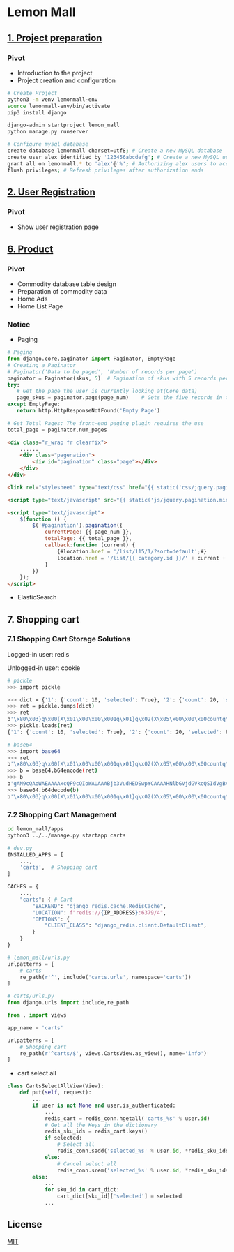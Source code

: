 # Lemon Mall

## [1. Project preparation](./docs/01_project/README.md)
### Pivot
 - Introduction to the project
 - Project creation and configuration
```bash
# Create Project
python3 -m venv lemonmall-env
source lemonmall-env/bin/activate
pip3 install django

django-admin startproject lemon_mall
python manage.py runserver
```
```bash
# Configure mysql database
create database lemonmall charset=utf8; # Create a new MySQL database
create user alex identified by '123456abcdefg'; # Create a new MySQL user
grant all on lemonmall.* to 'alex'@'%'; # Authorizing alex users to access the lemon_mall database
flush privileges; # Refresh privileges after authorization ends
```
## [2. User Registration](./docs/02_user_registration/README.md)
### Pivot
- Show user registration page
## [6. Product](./docs/06_product/README.md)
### Pivot
- Commodity database table design
- Preparation of commodity data
- Home Ads
- Home List Page
### Notice
 - Paging
```python
# Paging
from django.core.paginator import Paginator, EmptyPage
# Creating a Paginator
# Paginator('Data to be paged', 'Number of records per page')
paginator = Paginator(skus, 5)  # Pagination of skus with 5 records per page
try:
   # Get the page the user is currently looking at(Core data)
   page_skus = paginator.page(page_num)    # Gets the five records in the page_nums page.
except EmptyPage:
   return http.HttpResponseNotFound('Empty Page')

# Get Total Pages: The front-end paging plugin requires the use
total_page = paginator.num_pages
```
```html
<div class="r_wrap fr clearfix">
    ......
    <div class="pagenation">
        <div id="pagination" class="page"></div>
    </div>
</div>

<link rel="stylesheet" type="text/css" href="{{ static('css/jquery.pagination.css') }}">

<script type="text/javascript" src="{{ static('js/jquery.pagination.min.js') }}"></script>

<script type="text/javascript">
    $(function () {
        $('#pagination').pagination({
            currentPage: {{ page_num }},
            totalPage: {{ total_page }},
            callback:function (current) {
                {#location.href = '/list/115/1/?sort=default';#}
                location.href = '/list/{{ category.id }}/' + current + '/?sort={{ sort }}';
            }
        })
    });
</script>
```
 - ElasticSearch

## 7. Shopping cart
### 7.1 Shopping Cart Storage Solutions
Logged-in user: redis

Unlogged-in user: cookie

```bash
# pickle
>>> import pickle

>>> dict = {'1': {'count': 10, 'selected': True}, '2': {'count': 20, 'selected': False}}
>>> ret = pickle.dumps(dict)
>>> ret
b'\x80\x03}q\x00(X\x01\x00\x00\x001q\x01}q\x02(X\x05\x00\x00\x00countq\x03K\nX\x08\x00\x00\x00selectedq\x04\x88uX\x01\x00\x00\x002q\x05}q\x06(h\x03K\x14h\x04\x89uu.'
>>> pickle.loads(ret)
{'1': {'count': 10, 'selected': True}, '2': {'count': 20, 'selected': False}}
```

```bash
# base64
>>> import base64
>>> ret
b'\x80\x03}q\x00(X\x01\x00\x00\x001q\x01}q\x02(X\x05\x00\x00\x00countq\x03K\nX\x08\x00\x00\x00selectedq\x04\x88uX\x01\x00\x00\x002q\x05}q\x06(h\x03K\x14h\x04\x89uu.'
>>> b = base64.b64encode(ret)
>>> b
b'gAN9cQAoWAEAAAAxcQF9cQIoWAUAAABjb3VudHEDSwpYCAAAAHNlbGVjdGVkcQSIdVgBAAAAMnEFfXEGKGgDSxRoBIl1dS4='
>>> base64.b64decode(b)
b'\x80\x03}q\x00(X\x01\x00\x00\x001q\x01}q\x02(X\x05\x00\x00\x00countq\x03K\nX\x08\x00\x00\x00selectedq\x04\x88uX\x01\x00\x00\x002q\x05}q\x06(h\x03K\x14h\x04\x89uu.'
```
### 7.2 Shopping Cart Management
```bash
cd lemon_mall/apps
python3 ../../manage.py startapp carts
```
```python
# dev.py
INSTALLED_APPS = [
    ...,
    'carts',  # Shopping cart
]

CACHES = {
    ...,
    "carts": { # Cart
        "BACKEND": "django_redis.cache.RedisCache",
        "LOCATION": f"redis://{IP_ADDRESS}:6379/4",
        "OPTIONS": {
            "CLIENT_CLASS": "django_redis.client.DefaultClient",
        }
    }
}
```
```python
# lemon_mall/urls.py
urlpatterns = [
    # carts
    re_path(r'^', include('carts.urls', namespace='carts'))
]
```
```python
# carts/urls.py
from django.urls import include,re_path

from . import views

app_name = 'carts'

urlpatterns = [
    # Shopping cart
    re_path(r'^carts/$', views.CartsView.as_view(), name='info')
]
```
 - cart select all
```python
class CartsSelectAllView(View):
    def put(self, request):
        ...
        if user is not None and user.is_authenticated:
            ...
            redis_cart = redis_conn.hgetall('carts_%s' % user.id)
            # Get all the Keys in the dictionary
            redis_sku_ids = redis_cart.keys()
            if selected:
                # Select all
                redis_conn.sadd('selected_%s' % user.id, *redis_sku_ids)
            else:
                # Cancel select all
                redis_conn.srem('selected_%s' % user.id, *redis_sku_ids)
        else:
            ...
            for sku_id in cart_dict:
                cart_dict[sku_id]['selected'] = selected
            ...
```

## License

[MIT](https://choosealicense.com/licenses/mit/)